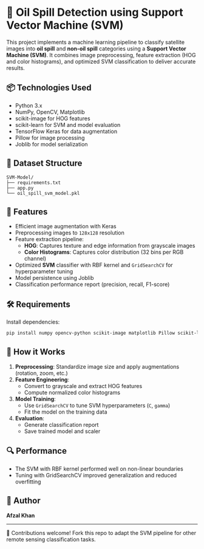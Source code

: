 # 🌊 Oil Spill Detection using Support Vector Machine (SVM)

This project implements a machine learning pipeline to classify satellite images into **oil spill** and **non-oil spill** categories using a **Support Vector Machine (SVM)**. It combines image preprocessing, feature extraction (HOG and color histograms), and optimized SVM classification to deliver accurate results.

## 📦 Technologies Used
- Python 3.x
- NumPy, OpenCV, Matplotlib
- scikit-image for HOG features
- scikit-learn for SVM and model evaluation
- TensorFlow Keras for data augmentation
- Pillow for image processing
- Joblib for model serialization

## 📁 Dataset Structure
```
SVM-Model/
├── requirements.txt
├── app.py
└── oil_spill_svm_model.pkl
```

## 🚀 Features
- Efficient image augmentation with Keras
- Preprocessing images to `128x128` resolution
- Feature extraction pipeline:
  - **HOG**: Captures texture and edge information from grayscale images
  - **Color Histograms**: Captures color distribution (32 bins per RGB channel)
- Optimized **SVM** classifier with RBF kernel and `GridSearchCV` for hyperparameter tuning
- Model persistence using Joblib
- Classification performance report (precision, recall, F1-score)

## 🛠️ Requirements
Install dependencies:
```bash
pip install numpy opencv-python scikit-image matplotlib Pillow scikit-learn tensorflow joblib
```

## 🧠 How it Works
1. **Preprocessing**: Standardize image size and apply augmentations (rotation, zoom, etc.)
2. **Feature Engineering**:
   - Convert to grayscale and extract HOG features
   - Compute normalized color histograms
3. **Model Training**:
   - Use `GridSearchCV` to tune SVM hyperparameters (`C`, `gamma`)
   - Fit the model on the training data
4. **Evaluation**:
   - Generate classification report
   - Save trained model and scaler

## 🔍 Performance
- The SVM with RBF kernel performed well on non-linear boundaries
- Tuning with GridSearchCV improved generalization and reduced overfitting

## 👤 Author
**Afzal Khan**

---

🌟 Contributions welcome! Fork this repo to adapt the SVM pipeline for other remote sensing classification tasks.
